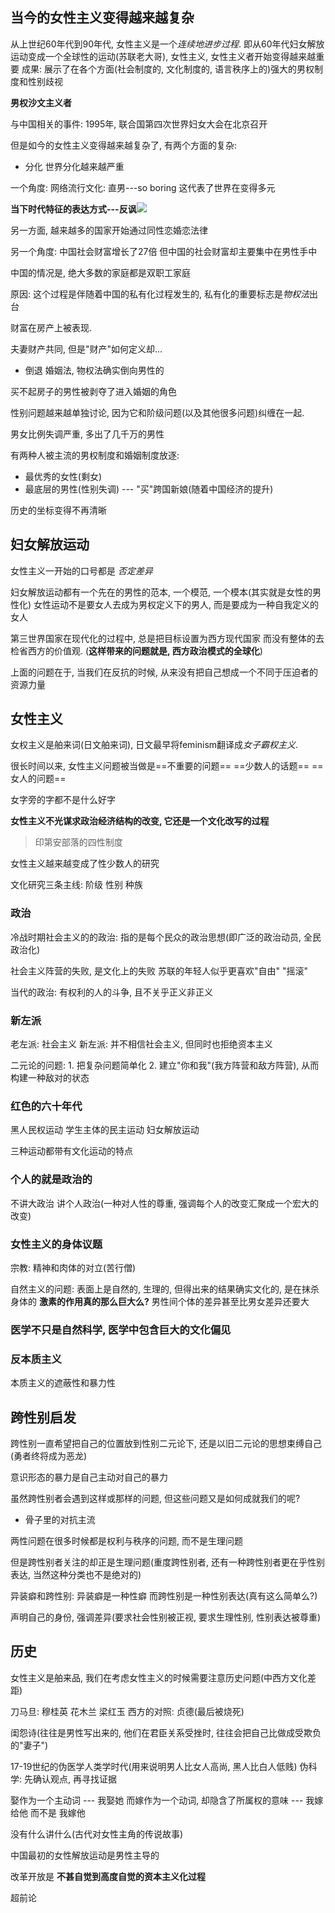
## 当今的女性主义变得越来越复杂
从上世纪60年代到90年代, 女性主义是一个*连续地进步过程*. 即从60年代妇女解放运动变成一个全球性的运动(苏联老大哥), 女性主义, 女性主义者开始变得越来越重要
成果: 展示了在各个方面(社会制度的, 文化制度的, 语言秩序上的)强大的男权制度和性别歧视


**男权沙文主义者**

与中国相关的事件:
1995年, 联合国第四次世界妇女大会在北京召开


但是如今的女性主义变得越来越复杂了, 有两个方面的复杂:
- 分化
世界分化越来越严重

一个角度:
网络流行文化:
直男---so boring
这代表了世界在变得多元


**当下时代特征的表达方式---反讽**![](https://picture-bed-1301848969.cos.ap-shanghai.myqcloud.com/20220527110709.png)



另一方面, 越来越多的国家开始通过同性恋婚恋法律


另一个角度:
中国社会财富增长了27倍
但中国的社会财富却主要集中在男性手中

中国的情况是, 绝大多数的家庭都是双职工家庭

原因: 这个过程是伴随着中国的私有化过程发生的, 私有化的重要标志是*物权法*出台

财富在房产上被表现.

夫妻财产共同, 但是"财产"如何定义却...

- 倒退
婚姻法, 物权法确实倒向男性的

买不起房子的男性被剥夺了进入婚姻的角色

性别问题越来越单独讨论, 因为它和阶级问题(以及其他很多问题)纠缠在一起.


男女比例失调严重, 多出了几千万的男性

有两种人被主流的男权制度和婚姻制度放逐:
- 最优秀的女性(剩女)
- 最底层的男性(性别失调) --- "买"跨国新娘(随着中国经济的提升)


历史的坐标变得不再清晰


## 妇女解放运动

女性主义一开始的口号都是 *否定差异*

妇女解放运动都有一个先在的男性的范本, 一个模范, 一个模本(其实就是女性的男性化)
女性运动不是要女人去成为男权定义下的男人, 而是要成为一种自我定义的女人

第三世界国家在现代化的过程中, 总是把目标设置为西方现代国家 而没有整体的去检省西方的价值观. (**这样带来的问题就是, 西方政治模式的全球化**)

上面的问题在于, 当我们在反抗的时候, 从来没有把自己想成一个不同于压迫者的资源力量



## 女性主义

女权主义是舶来词(日文舶来词), 日文最早将feminism翻译成*女子霸权主义*. 

很长时间以来, 女性主义问题被当做是==不重要的问题== ==少数人的话题== ==女人的问题== 

女字旁的字都不是什么好字


**女性主义不光谋求政治经济结构的改变, 它还是一个文化改写的过程**


> 印第安部落的四性制度


女性主义越来越变成了性少数人的研究


文化研究三条主线: 阶级 性别 种族


### 政治

冷战时期社会主义的的政治: 指的是每个民众的政治思想(即广泛的政治动员, 全民政治化)


社会主义阵营的失败, 是文化上的失败
苏联的年轻人似乎更喜欢"自由" "摇滚"

当代的政治: 有权利的人的斗争, 且不关乎正义非正义


### 新左派
老左派: 社会主义
新左派: 并不相信社会主义, 但同时也拒绝资本主义

二元论的问题: 1. 把复杂问题简单化 2. 建立"你和我"(我方阵营和敌方阵营), 从而构建一种敌对的状态


### 红色的六十年代
黑人民权运动
学生主体的民主运动
妇女解放运动

三种运动都带有文化运动的特点

### 个人的就是政治的
不讲大政治
讲个人政治(一种对人性的尊重, 强调每个人的改变汇聚成一个宏大的改变)

### 女性主义的身体议题
宗教: 精神和肉体的对立(苦行僧)

自然主义的问题:  表面上是自然的, 生理的,  但得出来的结果确实文化的, 是在抹杀身体的
**激素的作用真的那么巨大么?**
男性间个体的差异甚至比男女差异还要大


### 医学不只是自然科学, 医学中包含巨大的文化偏见


### 反本质主义
本质主义的遮蔽性和暴力性



## 跨性别启发
跨性别一直希望把自己的位置放到性别二元论下, 还是以旧二元论的思想束缚自己(勇者终将成为恶龙)

意识形态的暴力是自己主动对自己的暴力


虽然跨性别者会遇到这样或那样的问题, 但这些问题又是如何成就我们的呢?
- 骨子里的对抗主流



两性问题在很多时候都是权利与秩序的问题, 而不是生理问题

但是跨性别者关注的却正是生理问题(重度跨性别者, 还有一种跨性别者更在乎性别表达, 当然这种分类也不是绝对的)


异装癖和跨性别:
异装癖是一种性癖
而跨性别是一种性别表达(真有这么简单么?)


声明自己的身份, 强调差异(要求社会性别被正视, 要求生理性别, 性别表达被尊重)



## 历史
女性主义是舶来品, 我们在考虑女性主义的时候需要注意历史问题(中西方文化差距)

刀马旦: 穆桂英 花木兰 梁红玉
西方的对照: 贞德(最后被烧死)

闺怨诗(往往是男性写出来的,  他们在君臣关系受挫时, 往往会把自己比做成受欺负的"妻子")
  

17-19世纪的伪医学人类学时代(用来说明男人比女人高尚, 黑人比白人低贱)
伪科学: 先确认观点, 再寻找证据


娶作为一个主动词 --- 我娶她
而嫁作为一个动词, 却隐含了所属权的意味 --- 我嫁给他 而不是 我嫁他

没有什么讲什么(古代对女性主角的传说故事)

中国最初的女性解放运动是男性主导的


改革开放是 **不甚自觉到高度自觉的资本主义化过程**


超前论